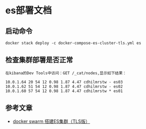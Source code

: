 
# es部署文档

## 启动命令

```shell
docker stack deploy -c docker-compose-es-cluster-tls.yml es
```

## 检查集群部署是否正常

```shell
在kibana的Dev Tools中访问：GET /_cat/nodes,显示如下结果：

10.0.1.64 20 54 12 0.98 1.87 4.47 cdhilmrstw - es03
10.0.1.62 51 54 12 0.98 1.87 4.47 cdhilmrstw - es02
10.0.1.60 57 54 12 0.98 1.87 4.47 cdhilmrstw * es01
```

## 参考文章

- [docker swarm 搭建ES集群（TLS版）](https://www.cnblogs.com/JentZhang/p/17227129.html)
